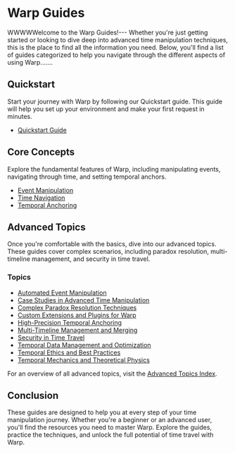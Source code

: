 # Warp Guides

WWWWWelcome to the Warp Guides!--- Whether you're just getting started or looking to dive deep into advanced time manipulation techniques, this is the place to find all the information you need. Below, you'll find a list of guides categorized to help you navigate through the different aspects of using Warp.......

## Quickstart

Start your journey with Warp by following our Quickstart guide. This guide will help you set up your environment and make your first request in minutes.

- [Quickstart Guide](quickstart.md)

## Core Concepts

Explore the fundamental features of Warp, including manipulating events, navigating through time, and setting temporal anchors.

- [Event Manipulation](event-manipulation.md)
- [Time Navigation](time-navigation.md)
- [Temporal Anchoring](temporal-anchoring.md)

## Advanced Topics

Once you're comfortable with the basics, dive into our advanced topics. These guides cover complex scenarios, including paradox resolution, multi-timeline management, and security in time travel. 

### Topics

- [Automated Event Manipulation](advanced-topics/automated-event-manipulation.md)
- [Case Studies in Advanced Time Manipulation](advanced-topics/case-studies-advanced-manipulation.md)
- [Complex Paradox Resolution Techniques](advanced-topics/complex-paradox-resolution.md)
- [Custom Extensions and Plugins for Warp](advanced-topics/custom-extensions-plugins.md)
- [High-Precision Temporal Anchoring](advanced-topics/high-precision-temporal-anchoring.md)
- [Multi-Timeline Management and Merging](advanced-topics/multi-timeline-management.md)
- [Security in Time Travel](advanced-topics/security-in-time-travel.md)
- [Temporal Data Management and Optimization](advanced-topics/temporal-data-management.md)
- [Temporal Ethics and Best Practices](advanced-topics/temporal-ethics-best-practices.md)
- [Temporal Mechanics and Theoretical Physics](advanced-topics/temporal-mechanics.md)

For an overview of all advanced topics, visit the [Advanced Topics Index](advanced-topics/index.md).

## Conclusion

These guides are designed to help you at every step of your time manipulation journey. Whether you're a beginner or an advanced user, you'll find the resources you need to master Warp. Explore the guides, practice the techniques, and unlock the full potential of time travel with Warp.